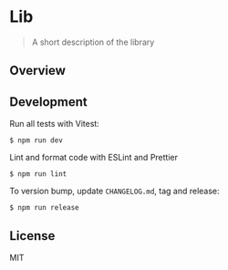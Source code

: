 # Lib

> A short description of the library

## Overview

<!-- Add a longer description -->

## Development

Run all tests with Vitest:

```console
$ npm run dev
```

Lint and format code with ESLint and Prettier

```console
$ npm run lint
```

To version bump, update `CHANGELOG.md`, tag and release:

```console
$ npm run release
```

## License

MIT

